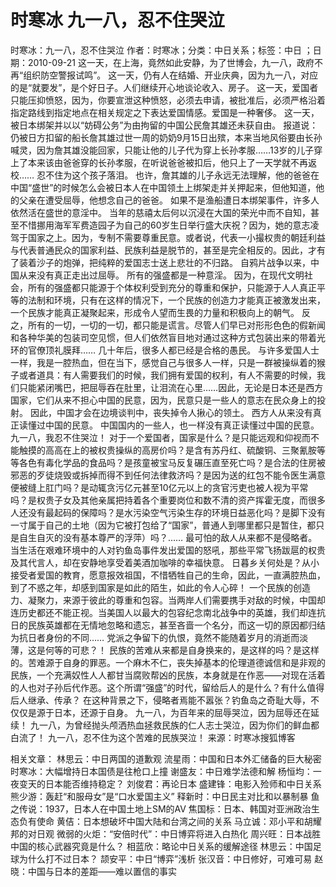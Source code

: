 # 时寒冰  九一八，忍不住哭泣

时寒冰：九一八，忍不住哭泣
作者：时寒冰；分类：中日关系；标签：中日 ；日期：2010-09-21
这一天，在上海，竟然如此安静，为了世博会，九一八，政府不再“组织防空警报试鸣”。
这一天，仍有人在结婚、开业庆典，因为九一八，对应的是“就要发”，是个好日子。人们继续开心地谈论收入、房子。
这一天，爱国者只能压抑愤怒，因为，你要宣泄这种愤怒，必须去申请，被批准后，必须严格沿着指定路线到指定地点在相关规定之下表达爱国情感。爱国是一种奢侈。
这一天，被日本绑架并以以“妨碍公务”为由拘留的中国公民詹其雄还未获自由。
报道说：仍被日方扣留的船长詹其雄过世一周的奶奶9月15日出殡，本来当地风俗要由长孙喊灵，因为詹其雄没能回家，只能让他的儿子代为穿上长孙孝服……13岁的儿子穿上了本来该由爸爸穿的长孙孝服，在听说爸爸被扣后，他只上了一天学就不再返校……
忍不住为这个孩子落泪。
也许，詹其雄的儿子永远无法理解，他的爸爸在中国“盛世”的时候怎么会被日本人在中国领土上绑架走并关押起来，但他知道，他的父亲在遭受屈辱，他想念自己的爸爸。
如果不是渔船遭日本绑架事件，许多人依然活在盛世的意淫中。
当年的慈禧太后何以沉浸在大国的荣光中而不自知，甚至不惜挪用海军军费造园子为自己的60岁生日举行盛大庆祝？因为，她的意志凌驾于国家之上。因为，专制不需要尊重民意。或者说，代表一小撮权贵的朝廷利益与代表普通民众的国家利益、民族利益是脱节的，甚至是完全相反的。因此，才有了装着沙子的炮弹，把纯粹的爱国志士送上悲壮的不归路。
自鸦片战争以来，中国从来没有真正走出过屈辱。
所有的强盛都是一种意淫。
因为，在现代文明社会，所有的强盛都只能源于个体权利受到充分的尊重和保护，只能源于人人真正平等的法制和环境，只有在这样的情况下，一个民族的创造力才能真正被激发出来，一个民族才能真正凝聚起来，形成令人望而生畏的力量和积极向上的朝气。
反之，所有的一切，一切的一切，都只能是谎言。尽管人们早已对形形色色的假新闻和各种华美的包装司空见惯，但人们依然盲目地对通过这种方式包装出来的带着光环的官僚顶礼膜拜……
几十年后，很多人都已经是合格的愚民。
与许多爱国人士一样，我是一腔热血，但在当下，感觉自己与很多人一样，只是一群被操纵着的猴子或者道具：有人需要我们的时候，我们拥有爱国的权利，有人不需要的时候，我们只能紧闭嘴巴，把屈辱吞在肚里，让泪流在心里……因此，无论是日本还是西方国家，它们从来不担心中国的民意，因为，民意只是一些人的意志在民众身上的投射。
因此，中国才会在边境谈判中，丧失掉令人揪心的领土。
西方人从来没有真正读懂过中国的民意。
中国国内的一些人，也一样没有真正读懂过中国的民意。
九一八，我忍不住哭泣！
对于一个爱国者，国家是什么？是只能远观和仰视而不能触摸的高高在上的被权贵操纵的高房价吗？是含有苏丹红、硫酸铜、三聚氰胺等等各色有毒化学品的食品吗？是孩童被宝马反复碾压直至死亡吗？是合法的住房被邪恶的歹徒烧毁或拆掉而得不到任何法律救济吗？是因为送的红包不能令医生满意便被缝上肛门吗？是动辄贪污亿元甚至10亿元以上的贪官污吏也被人视为平常吗？是权贵子女及其他亲属把持着各个重要岗位和数不清的资产挥霍无度，而很多人还没有最起码的保障吗？是水污染空气污染生存的环境日益恶化吗？是脚下没有一寸属于自己的土地（因为它被打包给了“国家”，普通人到哪里都只是暂住，都只是自生自灭的没有基本尊严的浮萍）吗？……
最可怕的敌人从来都不是侵略者。当生活在艰难环境中的人对钓鱼岛事件发出爱国的怒吼，那些平常飞扬跋扈的权贵及其代言人，却在安静地享受着美酒加咖啡的幸福快意。
日暮乡关何处是？从小接受者爱国的教育，愿意报效祖国，不惜牺牲自己的生命，因此，一直满腔热血，到了不惑之年，却感到国家是如此的陌生，如此的令人心碎！
一个民族的创造力、凝聚力，来源于彼此的尊重和包容。当两岸人们需要携手对敌的时候，中国却连历史都还不能正视。当美国人以最大的包容纪念南北战争中的英雄，我们却连抗日的民族英雄都在无情地忽略和遗忘，甚至吝啬一个名分，而这一切的原因都归结为抗日者身份的不同……
党派之争留下的仇恨，竟然不能随着岁月的消逝而淡薄，这是何等的可悲？！
民族的苦难从来都是自身换来的，是这样的吗？是这样的。苦难源于自身的罪恶。一个麻木不仁，丧失掉基本的伦理道德诚信和是非观的民族，一个充满奴性人人都甘当腐败帮凶的民族，本身就是在作恶——对现在活着的人也对子孙后代作恶。这个所谓“强盛”的时代，留给后人的是什么？有什么值得后人继承、传承？
在这种背景之下，侵略者焉能不嚣张？钓鱼岛之奇耻大辱，不仅仅是源于日本，还源于自身。
九一八，为百年来的屈辱哭泣，因为屈辱还在延续！
九一八，为曾经抛头颅洒热血拯救民族的仁人志士哭泣，因为你们的鲜血都白流了！
九一八，忍不住为这个苦难的民族哭泣！
来源：时寒冰搜狐博客

相关文章：
林思云：中日两国的道歉观
流星雨：中国和日本外汇储备的巨大秘密
时寒冰：大幅增持日本国债是往枪口上撞
谢盛友：中日难学法德和解
杨恒均：一夜变天的日本能否维持稳定？
刘俊君：再论日本
盛建锋：电影入殓师和中日关系
熊少游：轰赶“和服母女”是“口水爱国主义”
释新时：中日民主对比和以暴制暴
鱼之传说：1937，日本人在中国土地上SM的AV
焦国标：日本、韩国对亚洲政治生态负有使命
黄佶：日本想破坏中国大陆和台湾之间的关系
马立诚：邓小平和胡耀邦的对日观
微弱的火炬：“安倍时代”：中日博弈将进入白热化
周兴旺：日本战胜中国的核心武器究竟是什么？
相蓝欣：略论中日关系的缓解途径
林思云：中国足球为什么打不过日本？
颉安平：中日“博弈”浅析
张汉音：中日修好，可难可易
赵晓：中国与日本的差距——难以置信的事实